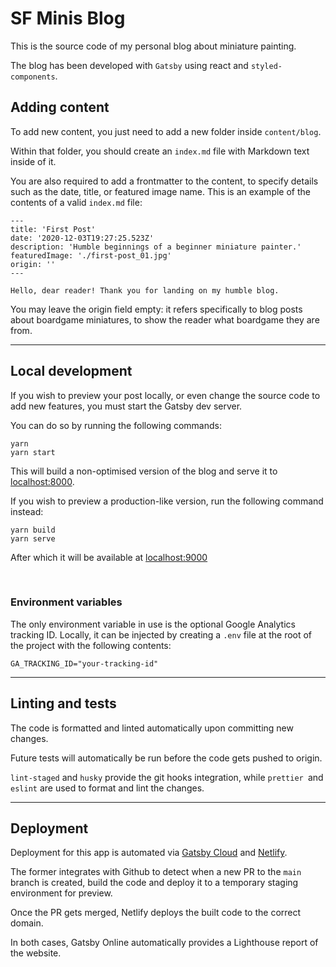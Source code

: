 # SF Minis Blog

This is the source code of my personal blog about miniature painting.

The blog has been developed with `Gatsby` using react and `styled-components`.

## Adding content

To add new content, you just need to add a new folder inside `content/blog`.

Within that folder, you should create an `index.md` file with Markdown text inside of it.

You are also required to add a frontmatter to the content, to specify details such as the date, title, or featured image name. This is an example of the contents of a valid `index.md` file:

```
---
title: 'First Post'
date: '2020-12-03T19:27:25.523Z'
description: 'Humble beginnings of a beginner miniature painter.'
featuredImage: './first-post_01.jpg'
origin: ''
---

Hello, dear reader! Thank you for landing on my humble blog.
```

You may leave the origin field empty: it refers specifically to blog posts about boardgame miniatures, to show the reader what boardgame they are from.

---

## Local development

If you wish to preview your post locally, or even change the source code to add new features, you must start the Gatsby dev server.

You can do so by running the following commands:

```
yarn
yarn start
```

This will build a non-optimised version of the blog and serve it to [localhost:8000](localhost:8000).

If you wish to preview a production-like version, run the following command instead:

```
yarn build
yarn serve
```

After which it will be available at [localhost:9000](localhost:9000)

<br />

### Environment variables

The only environment variable in use is the optional Google Analytics tracking ID. Locally, it can be injected by creating a `.env` file at the root of the project with the following contents:

```
GA_TRACKING_ID="your-tracking-id"
```

---

## Linting and tests

The code is formatted and linted automatically upon committing new changes.

Future tests will automatically be run before the code gets pushed to origin.

`lint-staged` and `husky` provide the git hooks integration, while `prettier `and `eslint` are used to format and lint the changes.

---

## Deployment

Deployment for this app is automated via [Gatsby Cloud](https://www.gatsbyjs.com/cloud/) and [Netlify](https://netlify.com).

The former integrates with Github to detect when a new PR to the `main` branch is created, build the code and deploy it to a temporary staging environment for preview.

Once the PR gets merged, Netlify deploys the built code to the correct domain.

In both cases, Gatsby Online automatically provides a Lighthouse report of the website.

